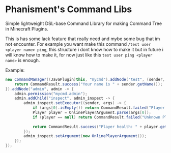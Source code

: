 # Phanisment's Command Libs
Simple lightweight DSL-base Command Library for making Command Tree in Minecraft Plugins.

This is has some lack feature that really need and mybe some bug that im not encounter.
For example you want make this command `/test user <player name> ping`, this structure i dont know how to make it but in future i will know how to make it, for now just like this `test user ping <player name>` is enough.

Example:
```java
new CommandManager((JavaPlugin)this, "mycmd").addNode("test", (sender, args) -> {
	return CommandResult.success("Your name is " + sender.getName());
}).addNode("admin", admin -> {
	admin.permission("mycmd.admin");
	admin.addChild("inspect", admin_inspect -> {
		admin_inspect.setExecutor((sender, args) -> {
			if (args[0].isEmpty()) return CommandResult.failed("Player input shouldn't empty.");
			Player player = OnlinePlayerArgument.parse(args[0]);
			if (player == null) return CommandResult.failed("Unknown Player");
			
			return CommandResult.success("Player health: " + player.getHealth());
		});
		admin_inspect.setArgument(new OnlinePlayerArgument());
	});
});
```